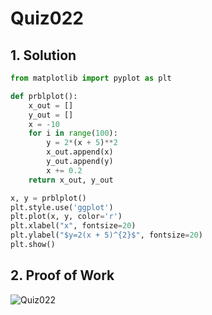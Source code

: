 # Quiz022

## 1. Solution
```.py
from matplotlib import pyplot as plt

def prblplot():
    x_out = []
    y_out = []
    x = -10
    for i in range(100):
        y = 2*(x + 5)**2
        x_out.append(x)
        y_out.append(y)
        x += 0.2
    return x_out, y_out

x, y = prblplot()
plt.style.use('ggplot')
plt.plot(x, y, color='r')
plt.xlabel("x", fontsize=20)
plt.ylabel("$y=2(x + 5)^{2}$", fontsize=20)
plt.show()
```
## 2. Proof of Work
![Quiz022](https://github.com/AntGra25/unit2-CS24/assets/142757981/24e9f3e7-2ba1-4a43-8270-2efabfeaa6d6)
